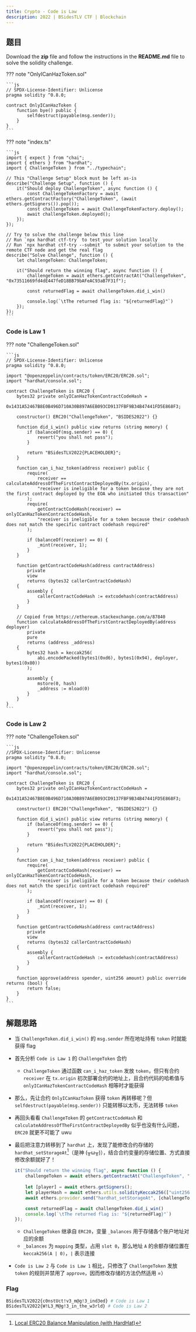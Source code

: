 ```yaml
---
title: Crypto - Code is Law
description: 2022 | BSidesTLV CTF | Blockchain
---
```


## 题目

Download the **zip** file and follow the instructions in the **README.md** file to solve the solidity challenge.

??? note "OnlyICanHazToken.sol"

    ```js
    // SPDX-License-Identifier: Unlicense
    pragma solidity ^0.8.0;

    contract OnlyICanHazToken {
        function bye() public {
            selfdestruct(payable(msg.sender));
        }
    }
    ```

??? note "index.ts"

    ```js
    import { expect } from "chai";
    import { ethers } from "hardhat";
    import { ChallengeToken } from "../typechain";

    // This "Challenge Setup" block must be left as-is
    describe("Challenge Setup", function () {
        it("Should deploy ChallengeToken", async function () {
            const ChallengeTokenFactory = await ethers.getContractFactory("ChallengeToken", (await ethers.getSigners()).pop());
            const challengeToken = await ChallengeTokenFactory.deploy();
            await challengeToken.deployed();
        });
    });

    // Try to solve the challenge below this line
    // Run `npx hardhat ctf-try` to test your solution locally
    // Run `npx hardhat ctf-try --submit` to submit your solution to the remote CTF node and get the real flag
    describe("Solve Challenge", function () {
        let challengeToken: ChallengeToken;

        it("Should return the winning flag", async function () {
            challengeToken = await ethers.getContractAt("ChallengeToken", "0x73511669fd4dE447feD18BB79bAFeAC93aB7F31f");

            const returnedFlag = await challengeToken.did_i_win()

            console.log(`\tThe returned flag is: "${returnedFlag}"`)
        });
    });
    ```

### Code is Law 1

??? note "ChallengeToken.sol"

    ```js
    // SPDX-License-Identifier: Unlicense
    pragma solidity ^0.8.0;

    import "@openzeppelin/contracts/token/ERC20/ERC20.sol";
    import "hardhat/console.sol";

    contract ChallengeToken is ERC20 {
        bytes32 private onlyICanHazTokenContractCodeHash =
            0x1431A52467B8E0B496D710A30B897A6EB093CD9137FBF9B34B47441FD5E868F3;

        constructor() ERC20("ChallengeToken", "BSIDES2022") {}

        function did_i_win() public view returns (string memory) {
            if (balanceOf(msg.sender) == 0) {
                revert("you shall not pass");
            }

            return "BSidesTLV2022{PLACEHOLDER}";
        }

        function can_i_haz_token(address receiver) public {
            require(
                receiver == calculateAddressOfTheFirstContractDeployedBy(tx.origin),
                "receiver is ineligible for a token because they are not the first contract deployed by the EOA who initiated this transaction"
            );
            require(
                getContractCodeHash(receiver) == onlyICanHazTokenContractCodeHash,
                "receiver is ineligible for a token because their codehash does not match the specific contract codehash required"
            );

            if (balanceOf(receiver) == 0) {
                _mint(receiver, 1);
            }
        }

        function getContractCodeHash(address contractAddress)
            private
            view
            returns (bytes32 callerContractCodeHash)
        {
            assembly {
                callerContractCodeHash := extcodehash(contractAddress)
            }
        }

        // Copied from https://ethereum.stackexchange.com/a/87840
        function calculateAddressOfTheFirstContractDeployedBy(address deployer)
            private
            pure
            returns (address _address)
        {
            bytes32 hash = keccak256(
                abi.encodePacked(bytes1(0xd6), bytes1(0x94), deployer, bytes1(0x80))
            );

            assembly {
                mstore(0, hash)
                _address := mload(0)
            }
        }
    }
    ```

### Code is Law 2

??? note "ChallengeToken.sol"

    ```js
    //SPDX-License-Identifier: Unlicense
    pragma solidity ^0.8.0;

    import "@openzeppelin/contracts/token/ERC20/ERC20.sol";
    import "hardhat/console.sol";

    contract ChallengeToken is ERC20 {
        bytes32 private onlyICanHazTokenContractCodeHash =
            0x1431A52467B8E0B496D710A30B897A6EB093CD9137FBF9B34B47441FD5E868F3;

        constructor() ERC20("ChallengeToken", "BSIDES2022") {}

        function did_i_win() public view returns (string memory) {
            if (balanceOf(msg.sender) == 0) {
                revert("you shall not pass");
            }

            return "BSidesTLV2022{PLACEHOLDER}";
        }

        function can_i_haz_token(address receiver) public {
            require(
                getContractCodeHash(receiver) == onlyICanHazTokenContractCodeHash,
                "receiver is ineligible for a token because their codehash does not match the specific contract codehash required"
            );

            if (balanceOf(receiver) == 0) {
                _mint(receiver, 1);
            }
        }

        function getContractCodeHash(address contractAddress)
            private
            view
            returns (bytes32 callerContractCodeHash)
        {
            assembly {
                callerContractCodeHash := extcodehash(contractAddress)
            }
        }

        function approve(address spender, uint256 amount) public override returns (bool) {
            return false;
        }
    }
    ```

## 解题思路

- 当 `ChallengeToken.did_i_win()` 的 `msg.sender` 所在地址持有 `token` 时就能获得 flag
- 首先分析 `Code is Law 1` 的 `ChallengeToken` 合约
    - `ChallengeToken` 通过函数 `can_i_haz_token` 发放 `token`，但只有合约 `receiver` 在 `tx.origin` 初次部署合约的地址上，且合约代码的哈希值与 `onlyICanHazTokenContractCodeHash` 相等时才能获得
- 那么，先让合约 `OnlyICanHazToken` 获得 `token` 再转移呢？但 `selfdestruct(payable(msg.sender))` 只能转移以太币，无法转移 `token`
- 再回头看看 `ChallengeToken` 的 `getContractCodeHash` 和 `calculateAddressOfTheFirstContractDeployedBy` 似乎也没有什么问题，`ERC20` 就更不可能了 uwu
- 最后把注意力转移到了 `hardhat` 上，发现了能修改合约存储的 `hardhat_setStorageAt`[^1]（是神 (╥ω╥)），结合合约变量的存储位置、方式直接修改余额就好了！

    ```ts
    it("Should return the winning flag", async function () {
        challengeToken = await ethers.getContractAt("ChallengeToken", "0x73511669fd4dE447feD18BB79bAFeAC93aB7F31f");
        
        let [player] = await ethers.getSigners();
        let playerHash = await ethers.utils.solidityKeccak256(["uint256", "uint"], [player.address, 0]);
        await ethers.provider.send("hardhat_setStorageAt", [challengeToken.address, playerHash, ethers.utils.hexZeroPad(ethers.utils.hexlify(1), 32)]);

        const returnedFlag = await challengeToken.did_i_win()
        console.log(`\tThe returned flag is: "${returnedFlag}"`)
    });
    ```

    - `ChallengeToken` 继承自 `ERC20`，变量 `_balances` 用于存储各个账户地址对应的余额
    - `_balances` 为 `mapping` 类型，占用 `slot 0`，那么地址 `A` 的余额存储位置在 `keccak256(A | 0)`，`|` 表示连接

- `Code is Law 2` 与 `Code is Law 1` 相比，只修改了 `ChallengeToken` 发放 `token` 的规则并禁用了 `approve`，因而修改存储的方法仍然适用 =）

### Flag

```bash
BSidesTLV2022{c0nstUct!v3_m@g!3_ind3ed} # Code is Law 1
BSidesTLV2022{W!L3_M@g!3_in_the_w3rld} # Code is Law 2
```

[^1]: [Local ERC20 Balance Manipulation (with HardHat)](https://kndrck.co/posts/local_erc20_bal_mani_w_hh/)